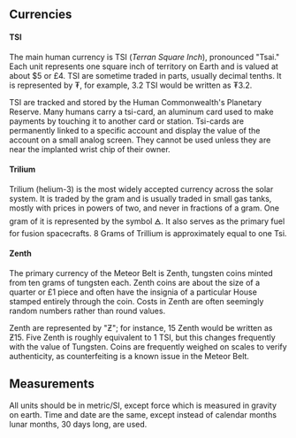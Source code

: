 ## Currencies
#### TSI
The main human currency is TSI (_Terran Square Inch_), pronounced "Tsai." Each unit represents one square inch of territory on Earth and is valued at about $5 or £4. TSI are sometime traded in parts, usually decimal tenths. It is represented by ₮, for example, 3.2 TSI would be written as ₮3.2.

TSI are tracked and stored by the Human Commonwealth's Planetary Reserve. Many humans carry a tsi-card, an aluminum card used to make payments by touching it to another card or station. Tsi-cards are permanently linked to a specific account and display the value of the account on a small analog screen. They cannot be used unless they are near the implanted wrist chip of their owner.
#### Trilium
Trilium (helium-3) is the most widely accepted currency across the solar system. It is traded by the gram and is usually traded in small gas tanks, mostly with prices in powers of two, and never in fractions of a gram. One gram of it is represented by the symbol 🜁. It also serves as the primary fuel for fusion spacecrafts. 8 Grams of Trillium is approximately equal to one Tsi. 
#### Zenth
The primary currency of the Meteor Belt is Zenth, tungsten coins minted from ten grams of tungsten each. Zenth coins are about the size of a quarter or £1 piece and often have the insignia of a particular House stamped entirely through the coin. Costs in Zenth are often seemingly random numbers rather than round values.

Zenth are represented by "Ƶ"; for instance, 15 Zenth would be written as Ƶ15. Five Zenth is roughly equivalent to 1 TSI, but this changes frequently with the value of Tungsten. Coins are frequently weighed on scales to verify authenticity, as counterfeiting is a known issue in the Meteor Belt.
## Measurements
All units should be in metric/SI, except force which is measured in gravity on earth. Time and date are the same, except instead of calendar months lunar months, 30 days long, are used.